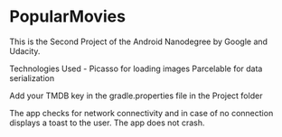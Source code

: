 # PopularMovies
This is the Second Project of the Android Nanodegree by Google and Udacity.

Technologies Used - 
Picasso for loading images
Parcelable for data serialization

Add your TMDB key in the gradle.properties file in the Project folder

The app checks for network connectivity and in case of no connection displays a toast to the user. The app does not crash.
